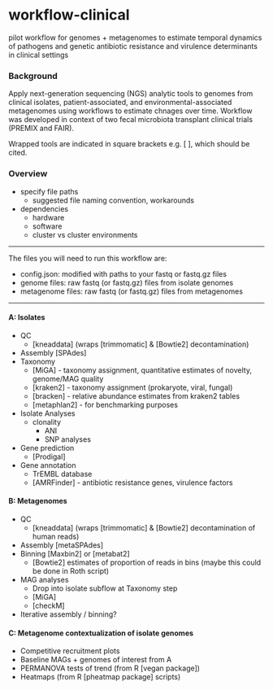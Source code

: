 # workflow-clinical
pilot workflow for genomes + metagenomes to estimate temporal dynamics of pathogens and genetic antibiotic resistance and virulence determinants in clinical settings

### Background
Apply next-generation sequencing (NGS) analytic tools to genomes from clinical isolates, patient-associated, and environmental-associated metagenomes using workflows to estimate chnages over time.  Workflow was developed in context of two fecal microbiota transplant clinical trials (PREMIX and FAIR).

Wrapped tools are indicated in square brackets e.g. [ ], which should be cited.

### Overview
- specify file paths
  - suggested file naming convention, workarounds
- dependencies 
  - hardware
  - software
  - cluster vs cluster environments

---
The files you will need to run this workflow are:
- config.json: modified with paths to your fastq or fastq.gz files
- genome files: raw fastq (or fastq.gz) files from isolate genomes
- metagenome files: raw fastq (or fastq.gz) files from metagenomes

---

#### A: Isolates 
- QC
  - [kneaddata] (wraps [trimmomatic] & [Bowtie2] decontamination)
- Assembly [SPAdes]
- Taxonomy
  - [MiGA] - taxonomy assignment, quantitative estimates of novelty, genome/MAG quality
  - [kraken2] - taxonomy assignment (prokaryote, viral, fungal)
  - [bracken] - relative abundance estimates from kraken2 tables
  - [metaphlan2] - for benchmarking purposes
- Isolate Analyses
  - clonality
    - ANI
    - SNP analyses
- Gene prediction
  - [Prodigal]
- Gene annotation
  - TrEMBL database
  - [AMRFinder] - antibiotic resistance genes, virulence factors

#### B: Metagenomes
- QC
  - [kneaddata] (wraps [trimmomatic] & [Bowtie2] decontamination of human reads)
- Assembly [metaSPAdes]
- Binning [Maxbin2] or [metabat2]
  - [Bowtie2] estimates of proportion of reads in bins (maybe this could be done in Roth script)
- MAG analyses
  - Drop into isolate subflow at Taxonomy step
  - [MiGA]
  - [checkM]
- Iterative assembly / binning?

#### C: Metagenome contextualization of isolate genomes
- Competitive recruitment plots
- Baseline MAGs + genomes of interest from A
- PERMANOVA tests of trend (from R [vegan package])
- Heatmaps (from R [pheatmap package] scripts)
